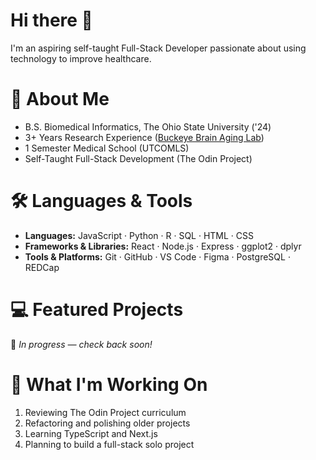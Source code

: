 # Hi there 👋

I'm an aspiring self-taught Full-Stack Developer passionate about using technology to improve healthcare. 

# 🌱 About Me
- B.S. Biomedical Informatics, The Ohio State University ('24)
- 3+ Years Research Experience ([Buckeye Brain Aging Lab](https://u.osu.edu/bbal/))
- 1 Semester Medical School (UTCOMLS)
- Self-Taught Full-Stack Development (The Odin Project)

# 🛠 Languages & Tools

- **Languages:** JavaScript · Python · R · SQL · HTML · CSS
- **Frameworks & Libraries:**  React · Node.js · Express · ggplot2 · dplyr
- **Tools & Platforms:**  Git · GitHub · VS Code · Figma · PostgreSQL · REDCap

# 💻 Featured Projects  
🚧 *In progress — check back soon!*

# 🔭 What I'm Working On
1. Reviewing The Odin Project curriculum  
2. Refactoring and polishing older projects  
3. Learning TypeScript and Next.js  
4. Planning to build a full-stack solo project
